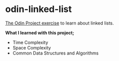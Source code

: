 # odin-linked-list

[The Odin Project exercise](https://www.theodinproject.com/lessons/javascript-linked-lists) to learn about linked lists.

**What I learned with this project;**

- Time Complexity
- Space Complexity
- Common Data Structures and Algorithms
